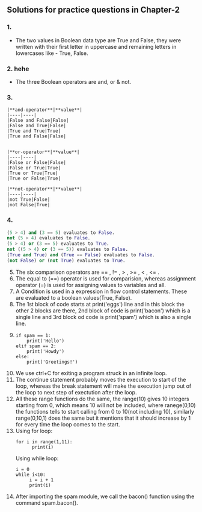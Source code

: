 ## Solutions for practice questions in Chapter-2
### 1. 
- The two values in Boolean data type are True and False, they were written with their first letter in uppercase and remaining letters in lowercases like - True, False.
### 2. hehe
- The three Boolean operators are and, or & not.
### 3.    
    |**and-operator**|**value**|
    |----|----|
    |False and False|False|
    |False and True|False|
    |True and True|True|
    |True and False|False|
    
   
    |**or-operator**|**value**|
    |----|----|
    |False or False|False|
    |False or True|True|
    |True or True|True|
    |True or False|True|
   
    |**not-operator**|**value**|
    |----|----|
    |not True|False|
    |not False|True|

### 4. 
   ```python
   (5 > 4) and (3 == 5) evaluates to False.
   not (5 > 4) evaluates to False.
   (5 > 4) or (3 == 5) evaluates to True.
   not ((5 > 4) or (3 == 5)) evaluates to False.
   (True and True) and (True == False) evaluates to False.
   (not False) or (not True) evaluates to True.
   ```
5. The six comparison operators are == , != , > , >= , < , <= .
6. The equal to (==) operator is used for comparision, whereas assignment operator (=) is used for assigning values to variables and all.
7. A Condition is used in a expression in flow control statements. These are evaluated to a boolean values(True, False).
8. The 1st block of code starts at print('eggs') line and in this block the other 2 blocks are there, 2nd block of code is print('bacon') which is a single line and 3rd block od code is print('spam') which is also a single line.
9. ```
   if spam == 1:
       print('Hello')
   elif spam == 2:
       print('Howdy')
   else:
       print('Greetings!')
   ```
10. We use ctrl+C for exiting a program struck in an infinite loop.
11. The continue statement probably moves the execution to start of the loop, whereas the break statement will make the execution jump out of the loop to next step of exectution after the loop.
12. All these range functions do the same, the range(10) gives 10 integers starting from 0, which means 10 will not be included, where ranege(0,10) the functions tells to start calling from 0 to 10(not including 10), similarly range(0,10,1) does the same but it mentions that it should increase by 1 for every time the loop comes to the start.
13. Using for loop:
    ```
    for i in range(1,11):
          print(i)
    ```
    Using while loop:
    ```
    i = 0
    while i<10:
         i = i + 1
         print(i)
    ```
14. After importing the spam module, we call the bacon() function using the command spam.bacon().
